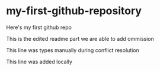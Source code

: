 # my-first-github-repository
Here's my first github repo

This is the edited readme part we are able to add ommission

This line was types manually during conflict resolution

This line was added locally 